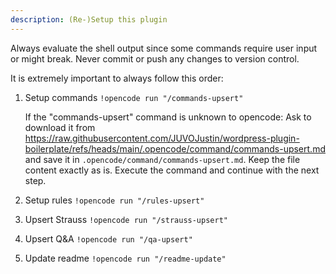 ```yaml
---
description: (Re-)Setup this plugin
---
```


Always evaluate the shell output since some commands require user input or might break.
Never commit or push any changes to version control.

It is extremely important to always follow this order:

1. Setup commands
    `!opencode run "/commands-upsert"`

    If the "commands-upsert" command is unknown to opencode: 
    Ask to download it from https://raw.githubusercontent.com/JUVOJustin/wordpress-plugin-boilerplate/refs/heads/main/.opencode/command/commands-upsert.md and save it in `.opencode/command/commands-upsert.md`. Keep the file content exactly as is. Execute the command and continue with the next step.

2. Setup rules
    `!opencode run "/rules-upsert"`

3. Upsert Strauss
    `!opencode run "/strauss-upsert"`

4. Upsert Q&A
    `!opencode run "/qa-upsert"`

5. Update readme
    `!opencode run "/readme-update"`
